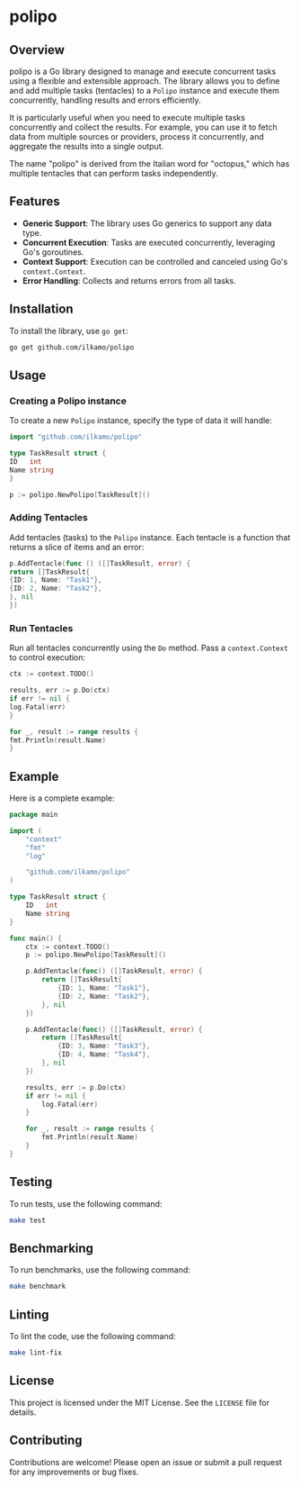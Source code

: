 # polipo

## Overview

polipo is a Go library designed to manage and execute concurrent tasks using a flexible and extensible approach. The
library allows you to define and add multiple tasks (tentacles) to a `Polipo` instance and execute them concurrently,
handling results and errors efficiently.

It is particularly useful when you need to execute multiple tasks concurrently and collect the results. For example, you
can use it to fetch data from multiple sources or providers, process it concurrently, and aggregate the results into a single output.

The name "polipo" is derived from the Italian word for "octopus," which has multiple tentacles that can perform tasks independently.

## Features

- **Generic Support**: The library uses Go generics to support any data type.
- **Concurrent Execution**: Tasks are executed concurrently, leveraging Go's goroutines.
- **Context Support**: Execution can be controlled and canceled using Go's `context.Context`.
- **Error Handling**: Collects and returns errors from all tasks.

## Installation

To install the library, use `go get`:

```sh
go get github.com/ilkamo/polipo
```

## Usage

### Creating a Polipo instance

To create a new `Polipo` instance, specify the type of data it will handle:

```go
import "github.com/ilkamo/polipo"

type TaskResult struct {
ID   int
Name string
}

p := polipo.NewPolipo[TaskResult]()
```

### Adding Tentacles

Add tentacles (tasks) to the `Polipo` instance. Each tentacle is a function that returns a slice of items and an error:

```go
p.AddTentacle(func () ([]TaskResult, error) {
return []TaskResult{
{ID: 1, Name: "Task1"},
{ID: 2, Name: "Task2"},
}, nil
})
```

### Run Tentacles

Run all tentacles concurrently using the `Do` method. Pass a `context.Context` to control execution:

```go
ctx := context.TODO()

results, err := p.Do(ctx)
if err != nil {
log.Fatal(err)
}

for _, result := range results {
fmt.Println(result.Name)
}
```

## Example

Here is a complete example:

```go
package main

import (
	"context"
	"fmt"
	"log"

	"github.com/ilkamo/polipo"
)

type TaskResult struct {
	ID   int
	Name string
}

func main() {
	ctx := context.TODO()
	p := polipo.NewPolipo[TaskResult]()

	p.AddTentacle(func() ([]TaskResult, error) {
		return []TaskResult{
			{ID: 1, Name: "Task1"},
			{ID: 2, Name: "Task2"},
		}, nil
	})

	p.AddTentacle(func() ([]TaskResult, error) {
		return []TaskResult{
			{ID: 3, Name: "Task3"},
			{ID: 4, Name: "Task4"},
		}, nil
	})

	results, err := p.Do(ctx)
	if err != nil {
		log.Fatal(err)
	}

	for _, result := range results {
		fmt.Println(result.Name)
	}
}
```

## Testing

To run tests, use the following command:

```sh
make test
```

## Benchmarking

To run benchmarks, use the following command:

```sh
make benchmark
```

## Linting

To lint the code, use the following command:

```sh
make lint-fix
```

## License

This project is licensed under the MIT License. See the `LICENSE` file for details.

## Contributing

Contributions are welcome! Please open an issue or submit a pull request for any improvements or bug fixes.
